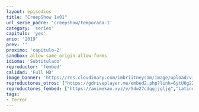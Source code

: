 ```yaml
---
layout: episodios
title: "CreepShow 1x01"
url_serie_padre: 'creepshow/temporada-1'
category: 'series'
capitulo: 'yes'
anio: '2019'
prev: ''
proximo: 'capitulo-2'
sandbox: allow-same-origin allow-forms
idioma: 'Subtitulado'
reproductor: 'fembed'
calidad: 'Full HD'
image_banner: 'https://res.cloudinary.com/imbriitneysam/image/upload/v1546545022/reason1-banner-min.jpg'
reproductores_otros: ["https://gdriveplayer.me/embed2.php?link=6ytU6g22OkVV1Xu64M8lLQdNbZ2RZLqz74sTmvjVk2uUkZPeLJLyAq8ynLvpLiyixdiieeKgnK17NZWyUEIMK2m8LnL5UaC2ML%252BFeFDPkzH2rEQLGFYPONZgBTebaNIq2geA0qSzBSJrQUU5a7t6ZHyyJO767z7%252FRf23qrIn2TXDDM82E0xjoHBdhsOwja2tXEWZG5KAzrHoSWVMvsjOXz","Latino","https://gdriveplayer.me/embed2.php?link=IpoMn7i30599%252ByFl%252FAmkUQjP8MFQlS8Sb57dpXtZjnR3gj%252BL0RMH0nuEcYksTc%252F%252BP5vlzLJQFS66A7cPdVQCdFSWPhM2sa7dPiz2rxDRSwEl0%252FT8UphDEo0rbNJOuLKDRaqKBuJ26qtD15%252F7%252BPjVBZUj%252FjFIxXP%252F5bnpsE1fD%252BezhAHVnuSM6JID%252BTRK5uP9pJwh2%252BizJFg6NGel79lXVr","Latino","https://api.cuevana3.io/stream/index.php?file=ek5lbm9xYWNrS0xYMTZLa2xNbkdvY3ZTb3BtZng4TGp6ZFpobGFMUGtOelcwcUZmbWRIVzRkakVuS0JnbEplcG1KUnNZSlRTMGViVTBxZGdsdEhPb3M2eVpYZWRtY3UrbGNpa1g2YlcwT1hGeXBoZ29OS1ZzdFRTcHFhUzF0cmp5YUNtbDZYTHhnPT0","Latino","https://mstream.press/0e3rj110rgdb","Latino"]
reproductores_fembed: ["https://animekao.xyz/v/5dw27cdqgjjgljg","Latino","https://feurl.com/v/zg8zlbj-3epr-jx","Latino","https://fembed.live/v/60k-qi0xp-z6d35?hls4=yes","Latino"]
tags:
- Terror
---
```












